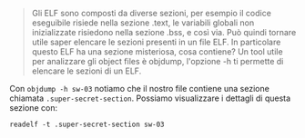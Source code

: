 > Gli ELF sono composti da diverse sezioni, per esempio il codice eseguibile risiede nella sezione .text, le variabili globali non inizializzate risiedono nella sezione .bss, e così via. Può quindi tornare utile saper elencare le sezioni presenti in un file ELF. In particolare questo ELF ha una sezione misteriosa, cosa contiene? Un tool utile per analizzare gli object files è objdump, l'opzione -h ti permette di elencare le sezioni di un ELF.


Con `objdump -h sw-03` notiamo che il nostro file contiene una sezione chiamata `.super-secret-section`. Possiamo visualizzare i dettagli di questa sezione con:
```
readelf -t .super-secret-section sw-03
```